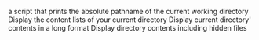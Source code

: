 a script that prints the absolute pathname of the current working directory
Display the content lists of your current directory
Display current directory' contents in a long format
Display directory contents including hidden files
